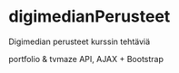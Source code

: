 # digimedianPerusteet
Digimedian perusteet kurssin tehtäviä

portfolio & tvmaze API, AJAX + Bootstrap
